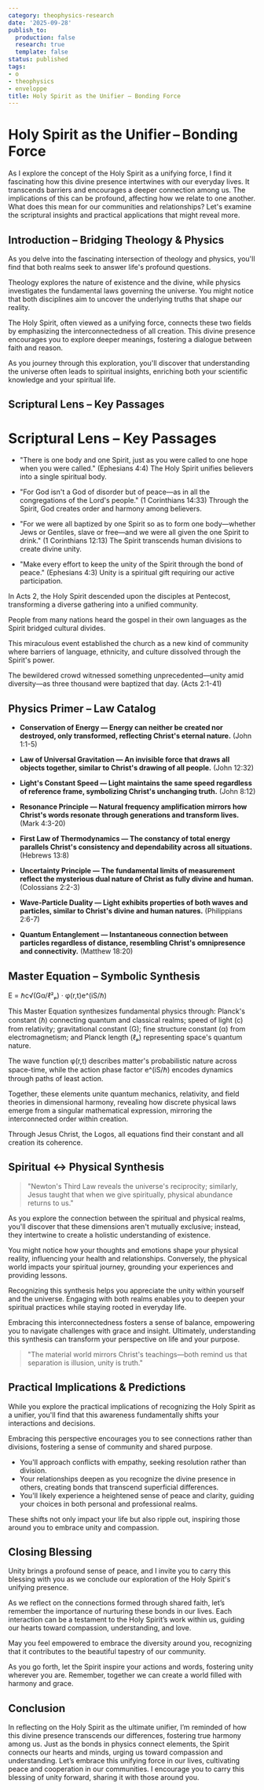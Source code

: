 ```yaml
---
category: theophysics-research
date: '2025-09-28'
publish_to:
  production: false
  research: true
  template: false
status: published
tags:
- o
- theophysics
- enveloppe
title: Holy Spirit as the Unifier – Bonding Force
---
```

   
# Holy Spirit as the Unifier – Bonding Force   
   
As I explore the concept of the Holy Spirit as a unifying force, I find it fascinating how this divine presence intertwines with our everyday lives. It transcends barriers and encourages a deeper connection among us. The implications of this can be profound, affecting how we relate to one another. What does this mean for our communities and relationships? Let's examine the scriptural insights and practical applications that might reveal more.   
   
## Introduction – Bridging Theology & Physics   
   
As you delve into the fascinating intersection of theology and physics, you'll find that both realms seek to answer life's profound questions.   
   
Theology explores the nature of existence and the divine, while physics investigates the fundamental laws governing the universe. You might notice that both disciplines aim to uncover the underlying truths that shape our reality.   
   
The Holy Spirit, often viewed as a unifying force, connects these two fields by emphasizing the interconnectedness of all creation. This divine presence encourages you to explore deeper meanings, fostering a dialogue between faith and reason.   
   
As you journey through this exploration, you'll discover that understanding the universe often leads to spiritual insights, enriching both your scientific knowledge and your spiritual life.   
   
## Scriptural Lens – Key Passages   
   
# Scriptural Lens – Key Passages   
   
* "There is one body and one Spirit, just as you were called to one hope when you were called." (Ephesians 4:4) The Holy Spirit unifies believers into a single spiritual body.   
   
* "For God isn't a God of disorder but of peace—as in all the congregations of the Lord's people." (1 Corinthians 14:33) Through the Spirit, God creates order and harmony among believers.   
   
* "For we were all baptized by one Spirit so as to form one body—whether Jews or Gentiles, slave or free—and we were all given the one Spirit to drink." (1 Corinthians 12:13) The Spirit transcends human divisions to create divine unity.   
   
* "Make every effort to keep the unity of the Spirit through the bond of peace." (Ephesians 4:3) Unity is a spiritual gift requiring our active participation.   
   
In Acts 2, the Holy Spirit descended upon the disciples at Pentecost, transforming a diverse gathering into a unified community.   
   
People from many nations heard the gospel in their own languages as the Spirit bridged cultural divides.   
   
This miraculous event established the church as a new kind of community where barriers of language, ethnicity, and culture dissolved through the Spirit's power.   
   
The bewildered crowd witnessed something unprecedented—unity amid diversity—as three thousand were baptized that day. (Acts 2:1-41)   
   
## Physics Primer – Law Catalog   
   
* **Conservation of Energy — Energy can neither be created nor destroyed, only transformed, reflecting Christ's eternal nature.** (John 1:1-5)   
   
* **Law of Universal Gravitation — An invisible force that draws all objects together, similar to Christ's drawing of all people.** (John 12:32)   
   
* **Light's Constant Speed — Light maintains the same speed regardless of reference frame, symbolizing Christ's unchanging truth.** (John 8:12)   
   
* **Resonance Principle — Natural frequency amplification mirrors how Christ's words resonate through generations and transform lives.** (Mark 4:3-20)   
   
* **First Law of Thermodynamics — The constancy of total energy parallels Christ's consistency and dependability across all situations.** (Hebrews 13:8)   
   
* **Uncertainty Principle — The fundamental limits of measurement reflect the mysterious dual nature of Christ as fully divine and human.** (Colossians 2:2-3)   
   
* **Wave-Particle Duality — Light exhibits properties of both waves and particles, similar to Christ's divine and human natures.** (Philippians 2:6-7)   
   
* **Quantum Entanglement — Instantaneous connection between particles regardless of distance, resembling Christ's omnipresence and connectivity.** (Matthew 18:20)   
   
## Master Equation – Symbolic Synthesis   
   
E = ℏc√(Gα/ℓ²ₚ) · φ(r,t)e^(iS/ℏ)   
   
This Master Equation synthesizes fundamental physics through: Planck's constant (ℏ) connecting quantum and classical realms; speed of light (c) from relativity; gravitational constant (G); fine structure constant (α) from electromagnetism; and Planck length (ℓₚ) representing space's quantum nature.   
   
The wave function φ(r,t) describes matter's probabilistic nature across space-time, while the action phase factor e^(iS/ℏ) encodes dynamics through paths of least action.   
   
Together, these elements unite quantum mechanics, relativity, and field theories in dimensional harmony, revealing how discrete physical laws emerge from a singular mathematical expression, mirroring the interconnected order within creation.   
   
Through Jesus Christ, the Logos, all equations find their constant and all creation its coherence.   
   
## Spiritual ↔ Physical Synthesis   
   
> "Newton's Third Law reveals the universe's reciprocity; similarly, Jesus taught that when we give spiritually, physical abundance returns to us."   
   
As you explore the connection between the spiritual and physical realms, you'll discover that these dimensions aren't mutually exclusive; instead, they intertwine to create a holistic understanding of existence.   
   
You might notice how your thoughts and emotions shape your physical reality, influencing your health and relationships. Conversely, the physical world impacts your spiritual journey, grounding your experiences and providing lessons.   
   
Recognizing this synthesis helps you appreciate the unity within yourself and the universe. Engaging with both realms enables you to deepen your spiritual practices while staying rooted in everyday life.   
   
Embracing this interconnectedness fosters a sense of balance, empowering you to navigate challenges with grace and insight. Ultimately, understanding this synthesis can transform your perspective on life and your purpose.   
   
> "The material world mirrors Christ's teachings—both remind us that separation is illusion, unity is truth."   
   
## Practical Implications & Predictions   
   
While you explore the practical implications of recognizing the Holy Spirit as a unifier, you'll find that this awareness fundamentally shifts your interactions and decisions.   
   
Embracing this perspective encourages you to see connections rather than divisions, fostering a sense of community and shared purpose.   
   
   
- You'll approach conflicts with empathy, seeking resolution rather than division.   
- Your relationships deepen as you recognize the divine presence in others, creating bonds that transcend superficial differences.   
- You'll likely experience a heightened sense of peace and clarity, guiding your choices in both personal and professional realms.   
   
These shifts not only impact your life but also ripple out, inspiring those around you to embrace unity and compassion.   
   
## Closing Blessing   
   
Unity brings a profound sense of peace, and I invite you to carry this blessing with you as we conclude our exploration of the Holy Spirit's unifying presence.   
   
As we reflect on the connections formed through shared faith, let’s remember the importance of nurturing these bonds in our lives. Each interaction can be a testament to the Holy Spirit’s work within us, guiding our hearts toward compassion, understanding, and love.   
   
May you feel empowered to embrace the diversity around you, recognizing that it contributes to the beautiful tapestry of our community.   
   
As you go forth, let the Spirit inspire your actions and words, fostering unity wherever you are. Remember, together we can create a world filled with harmony and grace.   
   
## Conclusion   
   
In reflecting on the Holy Spirit as the ultimate unifier, I’m reminded of how this divine presence transcends our differences, fostering true harmony among us. Just as the bonds in physics connect elements, the Spirit connects our hearts and minds, urging us toward compassion and understanding. Let’s embrace this unifying force in our lives, cultivating peace and cooperation in our communities. I encourage you to carry this blessing of unity forward, sharing it with those around you.